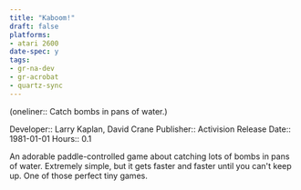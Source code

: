 ```yaml
---
title: "Kaboom!"
draft: false
platforms:
- atari 2600
date-spec: y
tags:
- gr-na-dev
- gr-acrobat
- quartz-sync
---
```


(oneliner:: Catch bombs in pans of water.)

Developer:: Larry Kaplan, David Crane
Publisher:: Activision
Release Date:: 1981-01-01
Hours:: 0.1

An adorable paddle-controlled game about catching lots of bombs in pans of water. Extremely simple, but it gets faster and faster until you can't keep up. One of those perfect tiny games.
